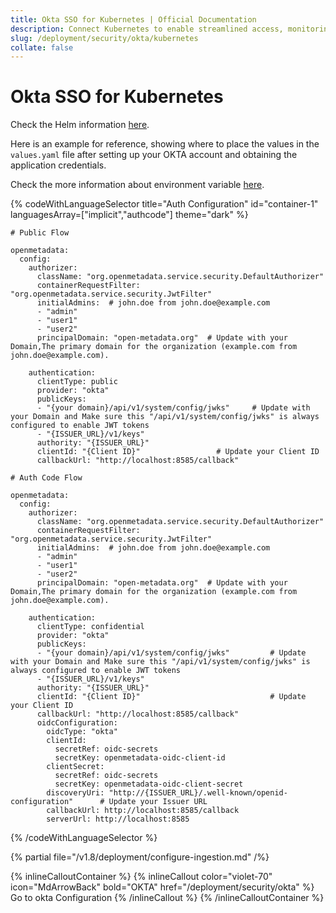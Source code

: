 ```yaml
---
title: Okta SSO for Kubernetes | Official Documentation
description: Connect Kubernetes to enable streamlined access, monitoring, or search of enterprise data using secure and scalable integrations.
slug: /deployment/security/okta/kubernetes
collate: false
---
```


# Okta SSO for Kubernetes

Check the Helm information [here](https://artifacthub.io/packages/search?repo=open-metadata).

Here is an example for reference, showing where to place the values in the `values.yaml` file after setting up your OKTA account and obtaining the application credentials.

Check the more information about environment variable [here](/deployment/security/configuration-parameters).


{% codeWithLanguageSelector title="Auth Configuration" id="container-1" languagesArray=["implicit","authcode"] theme="dark" %}

```implicit
# Public Flow

openmetadata:
  config:
    authorizer:
      className: "org.openmetadata.service.security.DefaultAuthorizer"
      containerRequestFilter: "org.openmetadata.service.security.JwtFilter"
      initialAdmins:  # john.doe from john.doe@example.com
      - "admin"
      - "user1"
      - "user2"
      principalDomain: "open-metadata.org"  # Update with your Domain,The primary domain for the organization (example.com from john.doe@example.com).  

    authentication:
      clientType: public
      provider: "okta"
      publicKeys:
      - "{your domain}/api/v1/system/config/jwks"     # Update with your Domain and Make sure this "/api/v1/system/config/jwks" is always configured to enable JWT tokens
      - "{ISSUER_URL}/v1/keys"
      authority: "{ISSUER_URL}"    
      clientId: "{Client ID}"                 # Update your Client ID
      callbackUrl: "http://localhost:8585/callback"
```

```authcode
# Auth Code Flow 

openmetadata:
  config:
    authorizer:
      className: "org.openmetadata.service.security.DefaultAuthorizer"  
      containerRequestFilter: "org.openmetadata.service.security.JwtFilter"  
      initialAdmins:  # john.doe from john.doe@example.com
      - "admin"
      - "user1"
      - "user2"
      principalDomain: "open-metadata.org"  # Update with your Domain,The primary domain for the organization (example.com from john.doe@example.com).  

    authentication:
      clientType: confidential 
      provider: "okta" 
      publicKeys:
      - "{your domain}/api/v1/system/config/jwks"         # Update with your Domain and Make sure this "/api/v1/system/config/jwks" is always configured to enable JWT tokens
      - "{ISSUER_URL}/v1/keys"
      authority: "{ISSUER_URL}"  
      clientId: "{Client ID}"                             # Update your Client ID
      callbackUrl: "http://localhost:8585/callback"
      oidcConfiguration:
        oidcType: "okta"  
        clientId:
          secretRef: oidc-secrets
          secretKey: openmetadata-oidc-client-id  
        clientSecret:
          secretRef: oidc-secrets
          secretKey: openmetadata-oidc-client-secret  
        discoveryUri: "http://{ISSUER_URL}/.well-known/openid-configuration"      # Update your Issuer URL
        callbackUrl: http://localhost:8585/callback  
        serverUrl: http://localhost:8585  
```

{% /codeWithLanguageSelector %}


{% partial file="/v1.8/deployment/configure-ingestion.md" /%}


{% inlineCalloutContainer %}
  {% inlineCallout
    color="violet-70"
    icon="MdArrowBack"
    bold="OKTA"
    href="/deployment/security/okta" %}
    Go to okta Configuration
  {% /inlineCallout %}
{% /inlineCalloutContainer %}